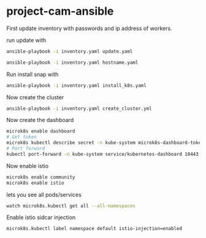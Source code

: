 # project-cam-ansible

First update inventory with passwords and ip address of workers.

run update with 

```bash
ansible-playbook -i inventory.yaml update.yaml
```

```bash
ansible-playbook -i inventory.yaml hostname.yaml
```

Run install snap with
<!-- 
```bash
ansible-playbook -i inventory.yaml install_snap.yaml
``` -->

```bash
ansible-playbook -i inventory.yaml install_k8s.yaml
```

Now create the cluster
```bash
ansible-playbook -i inventory.yaml create_cluster.yml
```

Now create the dashboard
```bash 
microk8s enable dashboard
# Get token
microk8s kubectl describe secret -n kube-system microk8s-dashboard-token
# Port forward
kubectl port-forward -n kube-system service/kubernetes-dashboard 10443:443
```

Now enable istio
```bash
microk8s enable community
microk8s enable istio
```

lets you see all pods/services
```bash
watch microk8s.kubectl get all --all-namespaces
```

Enable istio sidcar injection
```bash
microk8s.kubectl label namespace default istio-injection=enabled
```